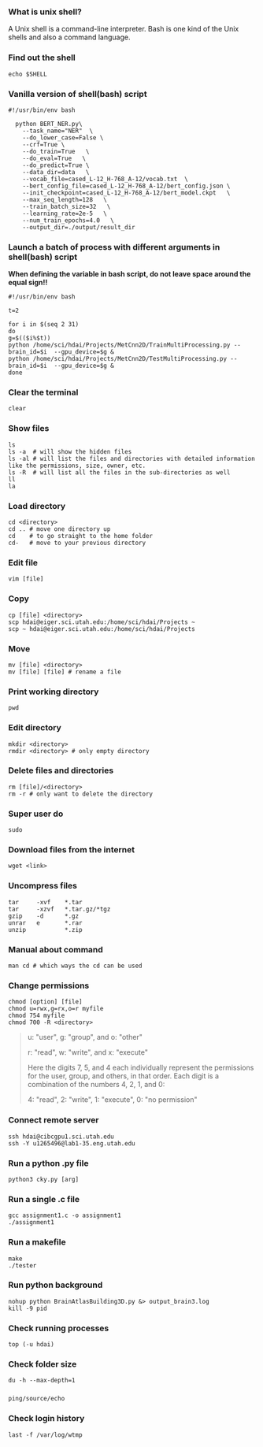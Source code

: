 ### What is unix shell?
A Unix shell is a command-line interpreter. Bash is one kind of the Unix shells and also a command language.

### Find out the shell
```
echo $SHELL
```

### Vanilla version of shell(bash) script
```
#!/usr/bin/env bash

  python BERT_NER.py\
    --task_name="NER"  \
    --do_lower_case=False \
    --crf=True \
    --do_train=True   \
    --do_eval=True   \
    --do_predict=True \
    --data_dir=data   \
    --vocab_file=cased_L-12_H-768_A-12/vocab.txt  \
    --bert_config_file=cased_L-12_H-768_A-12/bert_config.json \
    --init_checkpoint=cased_L-12_H-768_A-12/bert_model.ckpt   \
    --max_seq_length=128   \
    --train_batch_size=32   \
    --learning_rate=2e-5   \
    --num_train_epochs=4.0   \
    --output_dir=./output/result_dir
```

### Launch a batch of process with different arguments in shell(bash) script
**When defining the variable in bash script, do not leave space around the equal sign!!**
```
#!/usr/bin/env bash

t=2

for i in $(seq 2 31)
do
g=$(($i%$t))
python /home/sci/hdai/Projects/MetCnn2D/TrainMultiProcessing.py --brain_id=$i  --gpu_device=$g &
python /home/sci/hdai/Projects/MetCnn2D/TestMultiProcessing.py --brain_id=$i  --gpu_device=$g &
done
```

### Clear the terminal
```
clear
```

### Show files
```
ls
ls -a  # will show the hidden files
ls -al # will list the files and directories with detailed information like the permissions, size, owner, etc.
ls -R  # will list all the files in the sub-directories as well
ll 
la
```

### Load directory
```
cd <directory>
cd .. # move one directory up
cd    # to go straight to the home folder
cd-   # move to your previous directory
```

### Edit file
```
vim [file]
```

### Copy
```
cp [file] <directory>
scp hdai@eiger.sci.utah.edu:/home/sci/hdai/Projects ~
scp ~ hdai@eiger.sci.utah.edu:/home/sci/hdai/Projects
```

### Move
```
mv [file] <directory>
mv [file] [file] # rename a file
```

### Print working directory
```
pwd
```

### Edit directory
```
mkdir <directory>
rmdir <directory> # only empty directory
```

### Delete files and directories
```
rm [file]/<directory>
rm -r # only want to delete the directory
```

### Super user do 
```
sudo
```

### Download files from the internet 
```
wget <link>
```

### Uncompress files
```
tar     -xvf    *.tar
tar     -xzvf   *.tar.gz/*tgz
gzip    -d      *.gz
unrar   e       *.rar
unzip           *.zip
```

### Manual about command
```
man cd # which ways the cd can be used
```

### Change permissions
```
chmod [option] [file]
chmod u=rwx,g=rx,o=r myfile
chmod 754 myfile
chmod 700 -R <directory>
```
>u: "user", g: "group", and o: "other"
>
>r: "read", w: "write", and x: "execute"
>
> Here the digits 7, 5, and 4 each individually represent the permissions for the user, group, and others, in that order. Each digit is a combination of the numbers 4, 2, 1, and 0:
>
>4: "read", 2: "write", 1: "execute", 0: "no permission"

### Connect remote server
```
ssh hdai@cibcgpu1.sci.utah.edu
ssh -Y u1265496@lab1-35.eng.utah.edu
```

### Run a python .py file
```
python3 cky.py [arg]
```

### Run a single .c file
```
gcc assignment1.c -o assignment1
./assignment1
```

### Run a makefile
```
make
./tester
```

### Run python background
```
nohup python BrainAtlasBuilding3D.py &> output_brain3.log
kill -9 pid
```

### Check running processes
```
top (-u hdai)
```

### Check folder size
```
du -h --max-depth=1
```

### 
```
ping/source/echo
```

### Check login history
```
last -f /var/log/wtmp
```